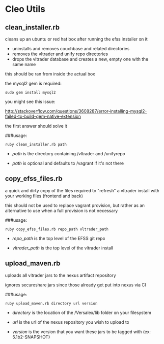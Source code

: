 # Cleo Utils

## clean_installer.rb

cleans up an ubuntu or red hat box after running the efss installer on it

- uninstalls and removes couchbase and related directories
- removes the vltrader and unify repo directories
- drops the vltrader database and creates a new, empty one with the same name

this should be ran from inside the actual box

the mysql2 gem is required:

```shell
sudo gem install mysql2
```

you might see this issue:

http://stackoverflow.com/questions/3608287/error-installing-mysql2-failed-to-build-gem-native-extension
  
the first answer should solve it

###usage:
  
```shell
ruby clean_installer.rb path
```
  
- *path* is the directory containing /vltrader and /unifyrepo
  
- *path* is optional and defaults to /vagrant if it's not there

## copy_efss_files.rb

a quick and dirty copy of the files required to "refresh" a vltrader install with your working files (frontend and back)

this should not be used to replace vagrant provision, but rather as an alternative to use when a full provision is not necessary

###usage:

```shell
ruby copy_efss_files.rb repo_path vltrader_path
```
  
- *repo_path* is the top level of the EFSS git repo
  
- *vltrader_path* is the top level of the vltrader install

## upload_maven.rb

uploads all vltrader jars to the nexus artifact repository

ignores secureshare jars since those already get put into nexus via CI

###usage:

```shell
ruby upload_maven.rb directory url version
```
  
- *directory* is the location of the /Versalex/lib folder on your filesystem
  
- *url* is the url of the nexus repository you wish to upload to
  
- *version* is the version that you want these jars to be tagged with (ex: 5.1b2-SNAPSHOT)
